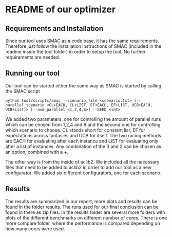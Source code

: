 # README of our optimizer

## Requirements and Installation 

Since our tool uses SMAC as a code base, it has the same requirements. Therefore just follow the installation instructions of SMAC (included in the readme inside the tool folder) in order to setup the tool. 
No further requirements are needed. 

## Running our tool

Our tool can be started either the same way as SMAC is started by calling the SMAC script 

```
python tool/scripts/smac --scenario_file <scenario.txt> [--parallel_scenario <CL+EACH, CL+LIST, EF+EACH, EF+LIST, UCB+EACH, UCB+List]> [--num_parallel <1,2,4,8>] --SEED <int>
```

We added two parameters, one for controlling the amount of parallel runs which can be chosen from 1,2,4 and 8 and the second one for controlling which scenario to choose. CL stands short for constant liar, EF for expectations across fantasies and UCB for itself. The two racing methods are EACH for evaluating after each instance and LIST for evaluating only after a list of instances. Any combination of the 3 and 2 can be chosen as an option, combined with a +. 

The other way is from the inside of aclib2. We included all the necessary files that need to be added to aclib2 in order to add our tool as a new configurator. We added six different configurators, one for each scenario. 

## Results 

The results are summarized in our report, more plots and results can be found in the folder results. The runs used for our final conclusion can be found in there as zip files. In the results folder are several more folders with plots of the different benchmarks on different number of cores. There is one more compare folder, where the performance is compared depending on how many cores were used.
